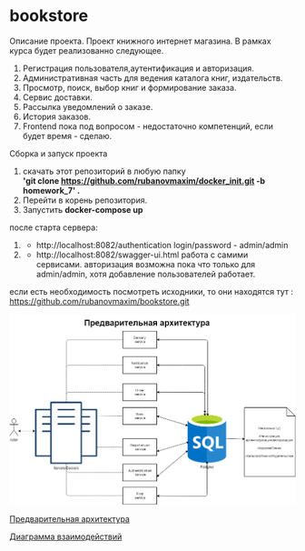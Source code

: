 # bookstore
Описание проeкта.
Проект книжного интернет магазина.
В рамках курса будет реализованно следующее.
1. Регистрация пользователя,аутентификация и авторизация.
2. Административная часть для ведения каталога книг, издательств.
3. Просмотр, поиск, выбор книг и формирование заказа.
4. Сервис доставки.
5. Рассылка уведомлений о заказе.
6. История заказов.
7. Frontend пока под вопросом - недостаточно компетенций, если будет время - сделаю.


Сборка и запуск проекта
1. скачать этот репозиторий в любую папку<br>
  <b>'git clone https://github.com/rubanovmaxim/docker_init.git -b homework_7' .<br></b>
2. Перейти в корень репозитория.
3. Запустить <b>docker-compose up</b>

после старта сервера:
 1. - http://localhost:8082/authentication
    login/password -  admin/admin
 2. - http://localhost:8082/swagger-ui.html
     работа с самими сервисами.
     авторизация возможна пока что только для  admin/admin, хотя добавление пользователей работает.


если есть необходимость посмотреть исходники, то они находятся тут :
       https://github.com/rubanovmaxim/bookstore.git
       

![alt text](Architecture_v1.png)

[Предварительная архитектура](Architecture_v1.png)

[Диаграмма взаимодействий](BookStore.png)




